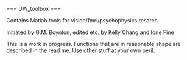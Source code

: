 
=== UW_toolbox ===

Contains Matlab tools for vision/fmri/psychophysics resarch.  

Initiated by G.M. Boynton, edited etc. by Kelly Chang and Ione Fine

This is a work in progress. Functions that are in reasonable shape are described in the read me. Use other stuff at your own peril.






